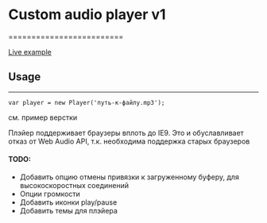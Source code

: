 #  Custom audio player v1
=========================

[Live example](http://victorpunko.ru/development/audio_control)

## Usage
--------

`var player = new Player('путь-к-файлу.mp3'); `

см. пример верстки

Плэйер поддерживает браузеры вплоть до IE9. Это и обуславливает отказ от Web Audio API, т.к. необходима поддержка старых браузеров

#### TODO: 
- Добавить опцию отмены привязки к загруженному буферу, для высокоскоростных соединений
- Опции громкости
- Добавить иконки play/pause
- Добавить темы для плэйера

